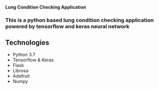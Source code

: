 #### Lung Condition Checking Application

### This is a python based lung condition checking application powered by tensorflow and keras neural network

## Technologies 
* Python 3.7
* Tensorflow & Keras
* Flask
* Librosa
* Adafruit 
* Numpy
